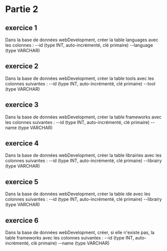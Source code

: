 # Partie 2

## exercice 1

Dans la base de données webDevelopment, créer la table languages avec les colonnes :
    --id (type INT, auto-incrémenté, clé primaire)
    --language (type VARCHAR)

## exercice 2

Dans la base de données webDevelopment, créer la table tools avec les colonnes suivantes :
    --id (type INT, auto-incrémenté, clé primaire)
    --tool (type VARCHAR)

## exercice 3

Dans la base de données webDevelopment, créer la table frameworks avec les colonnes suivantes :
    --id (type INT, auto-incrémenté, clé primaire)
    --name (type VARCHAR)

## exercice 4

Dans la base de données webDevelopment, créer la table librairies avec les colonnes suivantes :
    --id (type INT, auto-incrémenté, clé primaire)
    --librairy (type VARCHAR)

## exercice 5

Dans la base de données webDevelopment, créer la table ide avec les colonnes suivantes :
    --id (type INT, auto-incrémenté, clé primaire)
    --librairy (type VARCHAR)

## exercice 6

Dans la base de données webDevelopment, créer, si elle n'existe pas, la table frameworks avec les colonnes suivantes :
    --id (type INT, auto-incrémenté, clé primaire)
    --name (type VARCHAR)

